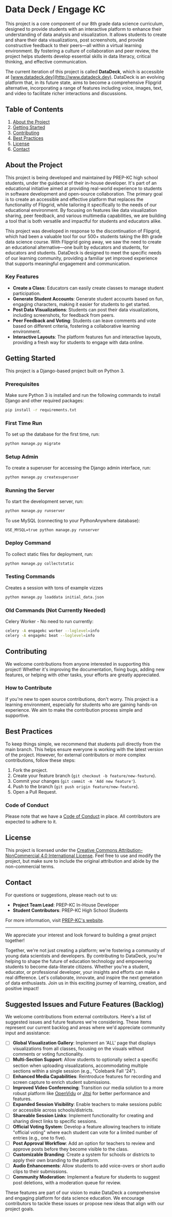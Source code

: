 # Data Deck / Engage KC

This project is a core component of our 8th grade data science curriculum, designed to provide students with an interactive platform to enhance their understanding of data analysis and visualization. It allows students to create and share their data visualizations, post screenshots, and provide constructive feedback to their peers—all within a virtual learning environment. By fostering a culture of collaboration and peer review, the project helps students develop essential skills in data literacy, critical thinking, and effective communication.

The current iteration of this project is called **DataDeck**, which is accessible at [www.datadeck.dev](http://www.datadeck.dev). DataDeck is an evolving platform that, in its future state, aims to become a comprehensive Flipgrid alternative, incorporating a range of features including voice, images, text, and video to facilitate richer interactions and discussions.

## Table of Contents

1. [About the Project](#about-the-project)
2. [Getting Started](#getting-started)
3. [Contributing](#contributing)
4. [Best Practices](#best-practices)
5. [License](#license)
6. [Contact](#contact)

## About the Project

This project is being developed and maintained by PREP-KC high school students, under the guidance of their in-house developer. It's part of an educational initiative aimed at providing real-world experience to students in software development and open-source collaboration. The primary goal is to create an accessible and effective platform that replaces the functionality of Flipgrid, while tailoring it specifically to the needs of our educational environment. By focusing on features like data visualization sharing, peer feedback, and various multimedia capabilities, we are building a tool that is both versatile and impactful for students and educators alike.

This project was developed in response to the discontinuation of Flipgrid, which had been a valuable tool for our 500+ students taking the 8th grade data science course. With Flipgrid going away, we saw the need to create an educational alternative—one built by educators and students, for educators and students. DataDeck is designed to meet the specific needs of our learning community, providing a familiar yet improved experience that supports meaningful engagement and communication.

### Key Features

- **Create a Class**: Educators can easily create classes to manage student participation.
- **Generate Student Accounts**: Generate student accounts based on fun, engaging characters, making it easier for students to get started.
- **Post Data Visualizations**: Students can post their data visualizations, including screenshots, for feedback from peers.
- **Peer Feedback and Voting**: Students can leave comments and vote based on different criteria, fostering a collaborative learning environment.
- **Interactive Layouts**: The platform features fun and interactive layouts, providing a fresh way for students to engage with data online.

## Getting Started

This project is a Django-based project built on Python 3.

### Prerequisites

Make sure Python 3 is installed and run the following commands to install Django and other required packages:

```bash
pip install -r requirements.txt
```

### First Time Run

To set up the database for the first time, run:

```bash
python manage.py migrate
```

### Setup Admin

To create a superuser for accessing the Django admin interface, run:

```bash
python manage.py createsuperuser
```

### Running the Server

To start the development server, run:

```bash
python manage.py runserver
```
To use MySQL (connecting to your PythonAnywhere database):
```
USE_MYSQL=true python manage.py runserver
```

### Deploy Command

To collect static files for deployment, run:

```bash
python manage.py collectstatic
```

### Testing Commands

Creates a session with tons of example vizzes

```bash
python manage.py loaddata initial_data.json
```

### Old Commands (Not Currently Needed)

Celery Worker - No need to run currently:

```bash
celery -A engagekc worker --loglevel=info
celery -A engagekc beat --loglevel=info
```

## Contributing

We welcome contributions from anyone interested in supporting this project! Whether it's improving the documentation, fixing bugs, adding new features, or helping with other tasks, your efforts are greatly appreciated.

### How to Contribute

If you're new to open source contributions, don't worry. This project is a learning environment, especially for students who are gaining hands-on experience. We aim to make the contribution process simple and supportive.

## Best Practices

To keep things simple, we recommend that students pull directly from the main branch. This helps ensure everyone is working with the latest version of the project. However, for external contributors or more complex contributions, follow these steps:

1. Fork the project.
2. Create your feature branch (`git checkout -b feature/new-feature`).
3. Commit your changes (`git commit -m 'Add new feature'`).
4. Push to the branch (`git push origin feature/new-feature`).
5. Open a Pull Request.

### Code of Conduct

Please note that we have a [Code of Conduct](CODE_OF_CONDUCT.md) in place. All contributors are expected to adhere to it.

## License

This project is licensed under the [Creative Commons Attribution-NonCommercial 4.0 International License](LICENSE). Feel free to use and modify the project, but make sure to include the original attribution and abide by the non-commercial terms.

## Contact

For questions or suggestions, please reach out to us:
- **Project Team Lead**: PREP-KC In-House Developer
- **Student Contributors**: PREP-KC High School Students

For more information, visit [PREP-KC's website](https://prepkc.org).

---
We appreciate your interest and look forward to building a great project together!

Together, we're not just creating a platform; we're fostering a community of young data scientists and developers. By contributing to DataDeck, you're helping to shape the future of education technology and empowering students to become data-literate citizens. Whether you're a student, educator, or professional developer, your insights and efforts can make a real difference. Let's collaborate, innovate, and inspire the next generation of data enthusiasts. Join us in this exciting journey of learning, creation, and positive impact!

## Suggested Issues and Future Features (Backlog)

We welcome contributions from external contributors. Here's a list of suggested issues and future features we're considering. These items represent our current backlog and areas where we'd appreciate community input and assistance:

- [ ] **Global Visualization Gallery**: Implement an 'ALL' page that displays visualizations from all classes, focusing on the visuals without comments or voting functionality.
- [ ] **Multi-Section Support**: Allow students to optionally select a specific section when uploading visualizations, accommodating multiple sections within a single session (e.g., "Colebank Fall '24").
- [ ] **Enhanced Media Capabilities**: Reintroduce features for recording and screen capture to enrich student submissions.
- [ ] **Improved Video Conferencing**: Transition our media solution to a more robust platform like [OpenVidu](https://openvidu.io/) or [Jitsi](https://meet.jit.si/) for better performance and features.
- [ ] **Expanded Session Visibility**: Enable teachers to make sessions public or accessible across schools/districts.
- [ ] **Shareable Session Links**: Implement functionality for creating and sharing direct links to specific sessions.
- [ ] **Official Voting System**: Develop a feature allowing teachers to initiate "official voting" where each student can vote for a limited number of entries (e.g., one to five).
- [ ] **Post Approval Workflow**: Add an option for teachers to review and approve posts before they become visible to the class.
- [ ] **Customizable Branding**: Create a system for schools or districts to apply their own branding to the platform.
- [ ] **Audio Enhancements**: Allow students to add voice-overs or short audio clips to their submissions.
- [ ] **Community Moderation**: Implement a feature for students to suggest post deletions, with a moderation queue for review.

These features are part of our vision to make DataDeck a comprehensive and engaging platform for data science education. We encourage contributors to tackle these issues or propose new ideas that align with our project goals.
